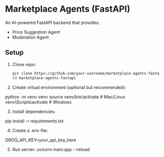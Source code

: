 # Marketplace Agents (FastAPI)

An AI-powered FastAPI backend that provides:
- Price Suggestion Agent
- Moderation Agent

## Setup

1. Clone repo:
   ```bash
   git clone https://github.com/your-username/marketplace-agents-fastapi.git
   cd marketplace-agents-fastapi

2. Create virtual environment (optional but recommended):

python -m venv venv
source venv/bin/activate  # Mac/Linux
venv\Scripts\activate     # Windows

3. Install dependencies:

pip install -r requirements.txt

4. Create a .env file:

GROQ_API_KEY=your_api_key_here

5. Run server:
uvicorn main:app --reload
